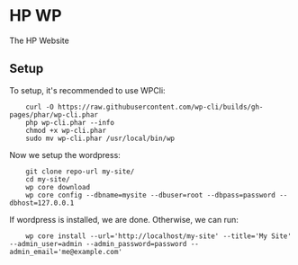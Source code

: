 # HP WP
The HP Website

## Setup
To setup, it's recommended to use WPCli:

```
    curl -O https://raw.githubusercontent.com/wp-cli/builds/gh-pages/phar/wp-cli.phar
    php wp-cli.phar --info
    chmod +x wp-cli.phar
    sudo mv wp-cli.phar /usr/local/bin/wp
```

Now we setup the wordpress:

```
    git clone repo-url my-site/
    cd my-site/
    wp core download
    wp core config --dbname=mysite --dbuser=root --dbpass=password --dbhost=127.0.0.1
```

If wordpress is installed, we are done. Otherwise, we can run:

```
    wp core install --url='http://localhost/my-site' --title='My Site' --admin_user=admin --admin_password=password --admin_email='me@example.com'
```
